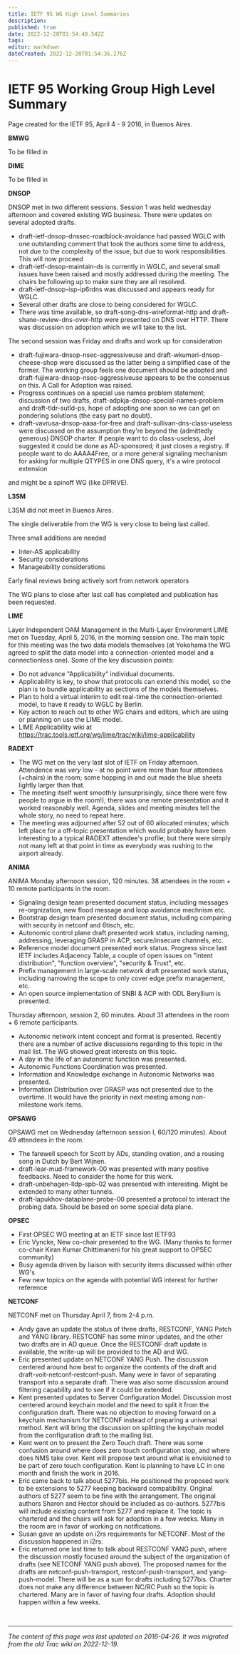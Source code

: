 ```yaml
---
title: IETF 95 WG High Level Summaries
description: 
published: true
date: 2022-12-20T01:54:40.542Z
tags: 
editor: markdown
dateCreated: 2022-12-20T01:54:36.276Z
---
```


# IETF 95 Working Group High Level Summary

Page created for the IETF 95, April 4 - 9 2016, in Buenos Aires.

**BMWG**

   To be filled in 

**DIME**

   To be filled in 

**DNSOP**

DNSOP met in two different sessions. Session 1 was held wednesday afternoon and covered existing WG business. There were updates on several adopted drafts.
  -  draft-ietf-dnsop-dnssec-roadblock-avoidance had passed WGLC with one outstanding comment that took the authors some time to address, not due to the complexity of the issue, but due to work responsibilities. This will now proceed
  -    draft-ietf-dnsop-maintain-ds is currently in WGLC, and several small issues have been raised and mostly addressed during the meeting. The chairs be following up to make sure they are all resolved.
  -    draft-ietf-dnsop-isp-ip6rdns was discussed and appears ready for WGLC.
  -    Several other drafts are close to being considered for WGLC.
  -    There was time available, so draft-song-dns-wireformat-http and draft-shane-review-dns-over-http were presented on DNS over HTTP. There was discussion on adoption which we will take to the list. 

The second session was Friday and drafts and work up for consideration
   -    draft-fujiwara-dnsop-nsec-aggressiveuse and draft-wkumari-dnsop-cheese-shop were discussed as the latter being a simplified case of the former. The working group feels one document should be adopted and draft-fujiwara-dnsop-nsec-aggressiveuse appears to be the consensus on this. A Call for Adoption was raised.
   - Progress continues on a special use names problem statement; discussion of two drafts, draft-adpkja-dnsop-special-names-problem and draft-tldr-sutld-ps, hope of adopting one soon so we can get on pondering solutions (the easy part no doubt).
  - draft-vavrusa-dnsop-aaaa-for-free and draft-sullivan-dns-class-useless were discussed on the assumption they're beyond the (admittedly generous) DNSOP charter. If people want to do class-useless, Joel suggested it could be done as AD-sponsored; it just closes a registry. If people want to do AAAA4Free, or a more general signaling mechanism for asking for multiple QTYPES in one DNS query, it's a wire protocol extension 

and might be a spinoff WG (like DPRIVE).

**L3SM**

L3SM did not meet in Buenos Aires.

The single deliverable from the WG is very close to being last called.

Three small additions are needed
- Inter-AS applicability
- Security considerations
- Manageability considerations 

Early final reviews being actively sort from network operators 

The WG plans to close after last call has completed and publication has been requested.

**LIME**

Layer Independent OAM Management in the Multi-Layer Environment
LIME met on Tuesday, April 5, 2016, in the morning session one.
The main topic for this meeting was the two data models themselves (at Yokohama the WG agreed to split the data model into a connection-oriented model and a connectionless one).
Some of the key discussion points:
- Do not advance "Applicability" individual documents.
- Applicability is key, to show that protocols can extend this model, so the plan is to bundle applicability as sections of the models themselves.
- Plan to hold a virtual interim to edit real-time the connection-oriented model, to have it ready to WGLC by Berlin.
- Key action to reach out to other WG chairs and editors, which are using or planning on use the LIME model.
- LIME Applicability wiki at https://trac.tools.ietf.org/wg/lime/trac/wiki/lime-applicability 

**RADEXT**

- The WG met on the very last slot of IETF on Friday afternoon. Attendence was *very* low - at no point were more than four attendees (+chairs) in the room; some hopping in and out made the blue sheets lightly larger than that.
- The meeting itself went smoothly (unsurprisingly, since there were few people to argue in the room!); there was one remote presentation and it worked reasonably well. Agenda, slides and meeting minutes tell the whole story, no need to repeat here.
- The meeting was adjourned after 52 out of 60 allocated minutes; which left place for a off-topic presentation which would probably have been interesting to a typical RADEXT attendee's profile; but there were simply not many left at that point in time as everybody was rushing to the airport already. 

**ANIMA**

ANIMA Monday afternoon session, 120 minutes. 38 attendees in the room + 10 remote participants in the room.

- Signaling design team presented document status, including messages re-orgnization, new flood message and loop avoidance mechnism etc.
- Bootstrap design team presented document status, including comparing with security in netconf and 6tisch, etc.
- Autonomic control plane draft presented work status, including naming, addressing, leveraging GRASP in ACP, secure/insecure channels, etc.
- Reference model document presented work status. Progress since last IETF includes Adjacency Table, a couple of open issues on "intent distribution", "function overview", "security & Trust", etc.
- Prefix management in large-scale network draft presented work status, including narrowing the scope to only cover edge prefix management, etc.
- An open source implementation of SNBI & ACP with ODL Beryllium is presented. 

Thursday afternoon, session 2, 60 minutes. About 31 attendees in the room + 6 remote participants.

- Autonomic network intent concept and format is presented. Recently there are a number of active discussions regarding to this topic in the mail list. The WG showed great interests on this topic.
- A day in the life of an autonomic function was presented.
- Autonomic Functions Coordination was presented.
- Information and Knowledge exchange in Autonomic Networks was presented.
- Information Distribution over GRASP was not presented due to the overtime. It would have the priority in next meeting among non-milestone work items. 

**OPSAWG**

OPSAWG met on Wednesday (afternoon session I, 60/120 minutes). About 49 attendees in the room.

- The farewell speech for Scott by ADs, standing ovation, and a rousing song in Dutch by Bert Wijnen.
- draft-lear-mud-framework-00 was presented with many positive feedbacks. Need to consider the home for this work.
- draft-unbehagen-lldp-spb-02 was presented with interesting. Might be extended to many other tunnels.
- draft-lapukhov-dataplane-probe-00 presented a protocol to interact the probing data. Should be based on some special data plane. 

**OPSEC**

- First OPSEC WG meeting at an IETF since last IETF93
- Eric Vyncke, New co-chair presented to the WG. (Many thanks to former co-chair Kiran Kumar Chittimaneni for his great support to OPSEC community)
- Busy agenda driven by liaison with security items discussed within other WG's
- Few new topics on the agenda with potential WG interest for further reference 

**NETCONF**

NETCONF met on Thursday April 7, from 2-4 p.m.

- Andy gave an update the status of three drafts, RESTCONF, YANG Patch and YANG library. RESTCONF has some minor updates, and the other two drafts are in AD queue. Once the RESTCONF draft update is available, the write-up will be provided to the AD and WG.
- Eric presented update on NETCONF YANG Push. The discussion centered around how best to organize the contents of the draft and draft-voit-netconf-restconf-push. Many were in favor of separating transport into a separate draft. There was also some discussion around filtering capability and to see if it could be extended.
- Kent presented updates to Server Configuration Model. Discussion most centered around keychain model and the need to split it from the configuration draft. There was no objection to moving forward on a keychain mechanism for NETCONF instead of preparing a universal method. Kent will bring the discussion on splitting the keychain model from the configuration draft to the mailing list.
- Kent went on to present the Zero Touch draft. There was some confusion around where does zero touch configuration stop, and where does NMS take over. Kent will propose text around what is envisioned to be part of zero touch configuration. Kent is planning to have LC in one month and finish the work in 2016.
- Eric came back to talk about 5277bis. He positioned the proposed work to be extensions to 5277 keeping backward compatibility. Original authors of 5277 seem to be fine with the arrangement. The original authors Sharon and Hector should be included as co-authors. 5277bis will include existing content from 5277 and replace it. The topic is chartered and the chairs will ask for adoption in a few weeks. Many in the room are in favor of working on notifications.
- Susan gave an update on i2rs requirements for NETCONF. Most of the discussion happened in i2rs.
- Eric returned one last time to talk about RESTCONF YANG push, where the discussion mostly focused around the subject of the organization of drafts (see NETCONF YANG push above). The proposed names for the drafts are netconf-push-transport, restconf-push-transport, and yang-push-model. There will be as a sum for drafts including 5277bis. Charter does not make any difference between NC/RC Push so the topic is chartered. Many are in favor of having four drafts. Adoption should happen within a few weeks. 
    

&nbsp;
&nbsp;
&nbsp;

---

*The content of this page was last updated on 2016-04-26. It was migrated from the old Trac wiki on 2022-12-19.*